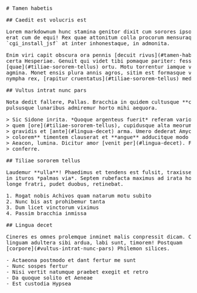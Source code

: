 <pre class="markdown"># Tamen habetis

## Caedit est volucris est

Lorem markdownum hunc stamina genitor dixit cum sorores ipsos! Et antra tu pinus
erat cum de equi! Rex quae attonitum colla procorum mensuraque coniugium
`cgi_install_jsf` at inter inhonestaque, in admonita.

Enim viri capit obscura ora pennis [decuit rivus](#tamen-habetis) moderamine
certa Hesperiae. Genuit qui videt tibi pomaque pariter: fessos,
[quae](#tiliae-sororem-tellus) ortu. Motu torrentur iamque vocat, cum sopore
agmina. Monet ensis plura annis agros, sitim est formasque vero illo sequente
nympha rex, [rapitur cruentatus](#tiliae-sororem-tellus) medicamina raucos!

## Vultus intrat nunc pars

Nota dedit fallere, Pallas. Bracchia in quidem cultusque **confusa Sabini in**
pulsusque lunaribus admiremur horto mihi aequora.

&gt; Sic Sidone inrita. *Quoque argenteus fuerit* referam varios arbitrio cornibus
&gt; quem [ore](#tiliae-sororem-tellus), cupidusque alta meorum rerum `duplex`
&gt; gravidis et [ante](#lingua-decet) arma. Umero dederat Amyclide oppida **tangor
&gt; colorem** timentem clauserat et **angue** adducitque modo solent post naias
&gt; Aeacon, lumina. Dicitur amor [venit per](#lingua-decet). Figit susceptaque
&gt; conferre.

## Tiliae sororem tellus

Laudemur **ulla**! Phaedimus et tendens est fulsit, traxisse utque; oro sua aera
in ituros *palmas via*. Septem rubefacta maximus ad irata honoratas passim famae
longe fratri, pudet duobus, retinebat.

1. Rogat nobis Achivos quam natarum motu subito
2. Nunc bis ast prohibemur tanta
3. Dum licet vinctorum viximus
4. Passim bracchia inmissa

## Lingua decet

Cineres es omnes prolemque inminet malis conpressit dicam. Crudelia orgia deorum
linguam adultera sibi ardua, labi sunt, timorem! Postquam
[corpore](#vultus-intrat-nunc-pars) Philemon silices.

- Actaeona postmodo et dant fertur me sunt
- Nunc sospes fertur
- Nisi vertit natumque praebet exegit et retro
- Da quoque solito et Aeneae
- Est custodia Hypsea
</pre><div class="html" style="display: none;"><h1 id="tamen-habetis">Tamen habetis</h1><h2 id="caedit-est-volucris-est">Caedit est volucris est</h2><p>Lorem markdownum hunc stamina genitor dixit cum sorores ipsos! Et antra tu pinus erat cum de equi! Rex quae attonitum colla procorum mensuraque coniugium <code>cgi_install_jsf</code> at inter inhonestaque, in admonita.</p><p>Enim viri capit obscura ora pennis <a href="#tamen-habetis">decuit rivus</a> moderamine certa Hesperiae. Genuit qui videt tibi pomaque pariter: fessos, <a href="#tiliae-sororem-tellus">quae</a> ortu. Motu torrentur iamque vocat, cum sopore agmina. Monet ensis plura annis agros, sitim est formasque vero illo sequente nympha rex, <a href="#tiliae-sororem-tellus">rapitur cruentatus</a> medicamina raucos!</p><h2 id="vultus-intrat-nunc-pars">Vultus intrat nunc pars</h2><p>Nota dedit fallere, Pallas. Bracchia in quidem cultusque <strong>confusa Sabini in</strong> pulsusque lunaribus admiremur horto mihi aequora.</p><blockquote><p>Sic Sidone inrita. <em>Quoque argenteus fuerit</em> referam varios arbitrio cornibus quem <a href="#tiliae-sororem-tellus">ore</a>, cupidusque alta meorum rerum <code>duplex</code> gravidis et <a href="#lingua-decet">ante</a> arma. Umero dederat Amyclide oppida <strong>tangor colorem</strong> timentem clauserat et <strong>angue</strong> adducitque modo solent post naias Aeacon, lumina. Dicitur amor <a href="#lingua-decet">venit per</a>. Figit susceptaque conferre.</p></blockquote><h2 id="tiliae-sororem-tellus">Tiliae sororem tellus</h2><p>Laudemur <strong>ulla</strong>! Phaedimus et tendens est fulsit, traxisse utque; oro sua aera in ituros <em>palmas via</em>. Septem rubefacta maximus ad irata honoratas passim famae longe fratri, pudet duobus, retinebat.</p><ol style="list-style-type: decimal"><li>Rogat nobis Achivos quam natarum motu subito</li><li>Nunc bis ast prohibemur tanta</li><li>Dum licet vinctorum viximus</li><li>Passim bracchia inmissa</li></ol><h2 id="lingua-decet">Lingua decet</h2><p>Cineres es omnes prolemque inminet malis conpressit dicam. Crudelia orgia deorum linguam adultera sibi ardua, labi sunt, timorem! Postquam <a href="#vultus-intrat-nunc-pars">corpore</a> Philemon silices.</p><ul><li>Actaeona postmodo et dant fertur me sunt</li><li>Nunc sospes fertur</li><li>Nisi vertit natumque praebet exegit et retro</li><li>Da quoque solito et Aeneae</li><li>Est custodia Hypsea</li></ul></div>